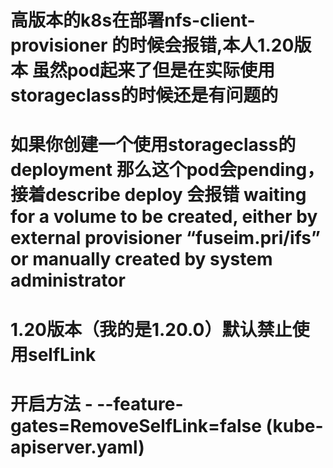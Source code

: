 # 高版本的k8s在部署nfs-client-provisioner 的时候会报错,本人1.20版本 虽然pod起来了但是在实际使用storageclass的时候还是有问题的
# 如果你创建一个使用storageclass的deployment 那么这个pod会pending，接着describe deploy 会报错 waiting for a volume to be created, either by external provisioner “fuseim.pri/ifs” or manually created by system administrator
# 1.20版本（我的是1.20.0）默认禁止使用selfLink
# 开启方法 - --feature-gates=RemoveSelfLink=false (kube-apiserver.yaml)
